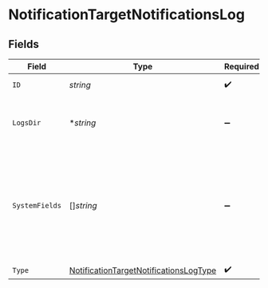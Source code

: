# NotificationTargetNotificationsLog


## Fields

| Field                                                                                                      | Type                                                                                                       | Required                                                                                                   | Description                                                                                                |
| ---------------------------------------------------------------------------------------------------------- | ---------------------------------------------------------------------------------------------------------- | ---------------------------------------------------------------------------------------------------------- | ---------------------------------------------------------------------------------------------------------- |
| `ID`                                                                                                       | *string*                                                                                                   | :heavy_check_mark:                                                                                         | Unique ID for this output                                                                                  |
| `LogsDir`                                                                                                  | **string*                                                                                                  | :heavy_minus_sign:                                                                                         | Directory in which to store the notification log                                                           |
| `SystemFields`                                                                                             | []*string*                                                                                                 | :heavy_minus_sign:                                                                                         | Set of fields to automatically add to events using this output. E.g.: cribl_pipe, c*. Wildcards supported. |
| `Type`                                                                                                     | [NotificationTargetNotificationsLogType](../../models/shared/notificationtargetnotificationslogtype.md)    | :heavy_check_mark:                                                                                         | N/A                                                                                                        |